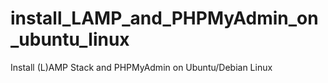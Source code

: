 # install_LAMP_and_PHPMyAdmin_on_ubuntu_linux
Install (L)AMP Stack and PHPMyAdmin on Ubuntu/Debian Linux
